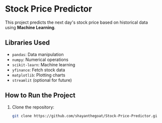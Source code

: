 # Stock Price Predictor

This project predicts the next day's stock price based on historical data using **Machine Learning**.

## Libraries Used
- `pandas`: Data manipulation
- `numpy`: Numerical operations
- `scikit-learn`: Machine learning
- `yfinance`: Fetch stock data
- `matplotlib`: Plotting charts
- `streamlit` (optional for future)

## How to Run the Project
1. Clone the repository:
   ```bash
   git clone https://github.com/shayanthegoat/Stock-Price-Predictor.git
